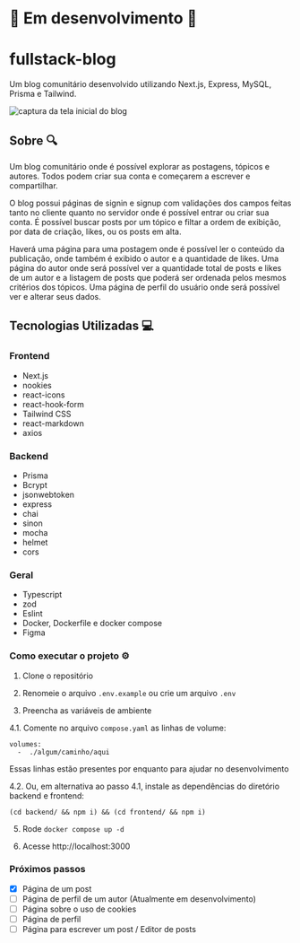 # 🚧 Em desenvolvimento 🚧

# fullstack-blog

Um blog comunitário desenvolvido utilizando Next.js, Express, MySQL, Prisma e Tailwind.

<img src="images/blog-screenshot.png" alt="captura da tela inicial do blog" />

## Sobre 🔍

Um blog comunitário onde é possível explorar as postagens, tópicos e autores. Todos podem criar sua conta e começarem a escrever e compartilhar.

O blog possui páginas de signin e signup com validações dos campos feitas tanto no cliente quanto no servidor onde é possível entrar ou criar sua conta. É possível buscar posts por um tópico e filtar a ordem de exibição, por data de criação, likes, ou os posts em alta.

Haverá uma página para uma postagem onde é possível ler o conteúdo da publicação, onde também é exibido o autor e a quantidade de likes. Uma página do autor onde será possível ver a quantidade total de posts e likes de um autor e a listagem de posts que poderá ser ordenada pelos mesmos critérios dos tópicos. Uma página de perfil do usuário onde será possível ver e alterar seus dados.

## Tecnologias Utilizadas 💻

### Frontend

- Next.js
- nookies
- react-icons
- react-hook-form
- Tailwind CSS
- react-markdown
- axios

### Backend

- Prisma
- Bcrypt
- jsonwebtoken
- express
- chai
- sinon
- mocha
- helmet
- cors

### Geral

- Typescript
- zod
- Eslint
- Docker, Dockerfile e docker compose
- Figma

### Como executar o projeto ⚙️

1. Clone o repositório

2. Renomeie o arquivo `.env.example` ou crie um arquivo `.env`

3. Preencha as variáveis de ambiente

4.1. Comente no arquivo `compose.yaml` as linhas de volume:
```
volumes:
  -  ./algum/caminho/aqui
```
Essas linhas estão presentes por enquanto para ajudar no desenvolvimento

4.2. Ou, em alternativa ao passo 4.1, instale as dependências do diretório backend e frontend:
```
(cd backend/ && npm i) && (cd frontend/ && npm i)
```

5. Rode `docker compose up -d`

6. Acesse http://localhost:3000

### Próximos passos

- [X] Página de um post
- [ ] Página de perfil de um autor (Atualmente em desenvolvimento)
- [ ] Página sobre o uso de cookies
- [ ] Página de perfil
- [ ] Página para escrever um post / Editor de posts
